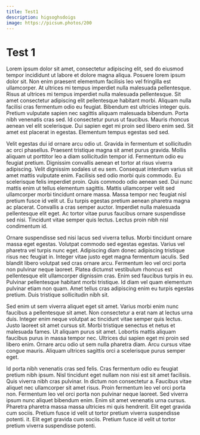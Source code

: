 ```yaml
---
title: Test1
description: higsoghsdoigs
image: https://picsum.photos/200
---
```


# Test 1

Lorem ipsum dolor sit amet, consectetur adipiscing elit, sed do eiusmod tempor incididunt ut labore et dolore magna aliqua. Posuere lorem ipsum dolor sit. Non enim praesent elementum facilisis leo vel fringilla est ullamcorper. At ultrices mi tempus imperdiet nulla malesuada pellentesque. Risus at ultrices mi tempus imperdiet nulla malesuada pellentesque. Sit amet consectetur adipiscing elit pellentesque habitant morbi. Aliquam nulla facilisi cras fermentum odio eu feugiat. Bibendum est ultricies integer quis. Pretium vulputate sapien nec sagittis aliquam malesuada bibendum. Porta nibh venenatis cras sed. Id consectetur purus ut faucibus. Mauris rhoncus aenean vel elit scelerisque. Dui sapien eget mi proin sed libero enim sed. Sit amet est placerat in egestas. Elementum tempus egestas sed sed.

Velit egestas dui id ornare arcu odio ut. Gravida in fermentum et sollicitudin ac orci phasellus. Praesent tristique magna sit amet purus gravida. Mollis aliquam ut porttitor leo a diam sollicitudin tempor id. Fermentum odio eu feugiat pretium. Dignissim convallis aenean et tortor at risus viverra adipiscing. Velit dignissim sodales ut eu sem. Consequat interdum varius sit amet mattis vulputate enim. Facilisis sed odio morbi quis commodo. Eu scelerisque felis imperdiet proin. Quis commodo odio aenean sed. Dui nunc mattis enim ut tellus elementum sagittis. Mattis ullamcorper velit sed ullamcorper morbi tincidunt ornare massa. Massa tempor nec feugiat nisl pretium fusce id velit ut. Eu turpis egestas pretium aenean pharetra magna ac placerat. Convallis a cras semper auctor. Imperdiet nulla malesuada pellentesque elit eget. Ac tortor vitae purus faucibus ornare suspendisse sed nisi. Tincidunt vitae semper quis lectus. Lectus proin nibh nisl condimentum id.

Ornare suspendisse sed nisi lacus sed viverra tellus. Morbi tincidunt ornare massa eget egestas. Volutpat commodo sed egestas egestas. Varius vel pharetra vel turpis nunc eget. Adipiscing diam donec adipiscing tristique risus nec feugiat in. Integer vitae justo eget magna fermentum iaculis. Sed blandit libero volutpat sed cras ornare arcu. Fermentum leo vel orci porta non pulvinar neque laoreet. Platea dictumst vestibulum rhoncus est pellentesque elit ullamcorper dignissim cras. Enim sed faucibus turpis in eu. Pulvinar pellentesque habitant morbi tristique. Id diam vel quam elementum pulvinar etiam non quam. Amet tellus cras adipiscing enim eu turpis egestas pretium. Duis tristique sollicitudin nibh sit.

Sed enim ut sem viverra aliquet eget sit amet. Varius morbi enim nunc faucibus a pellentesque sit amet. Non consectetur a erat nam at lectus urna duis. Integer enim neque volutpat ac tincidunt vitae semper quis lectus. Justo laoreet sit amet cursus sit. Morbi tristique senectus et netus et malesuada fames. Ut aliquam purus sit amet. Lobortis mattis aliquam faucibus purus in massa tempor nec. Ultrices dui sapien eget mi proin sed libero enim. Ornare arcu odio ut sem nulla pharetra diam. Arcu cursus vitae congue mauris. Aliquam ultrices sagittis orci a scelerisque purus semper eget.

Id porta nibh venenatis cras sed felis. Cras fermentum odio eu feugiat pretium nibh ipsum. Nisl tincidunt eget nullam non nisi est sit amet facilisis. Quis viverra nibh cras pulvinar. In dictum non consectetur a. Faucibus vitae aliquet nec ullamcorper sit amet risus. Proin fermentum leo vel orci porta non. Fermentum leo vel orci porta non pulvinar neque laoreet. Sed viverra ipsum nunc aliquet bibendum enim. Enim sit amet venenatis urna cursus. Pharetra pharetra massa massa ultricies mi quis hendrerit. Elit eget gravida cum sociis. Pretium fusce id velit ut tortor pretium viverra suspendisse potenti.
it. Elit eget gravida cum sociis. Pretium fusce id velit ut tortor pretium viverra suspendisse potenti.
